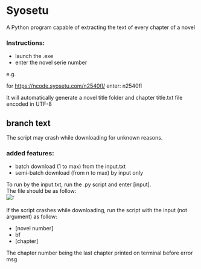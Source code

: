 # Syosetu
A Python program capable of extracting the text of every chapter of a novel

### Instructions:
* launch the .exe
* enter the novel serie number


e.g.

for https://ncode.syosetu.com/n2540fl/
enter: n2540fl

It will automatically generate a novel title folder and chapter title.txt file  encoded in UTF-8<br>

## branch text
The script may crash while downloading for unknown reasons.
### added features:
* batch download (1 to max) from the input.txt
* semi-batch download (from n to max) by input only

To run by the input.txt, run the .py script and enter [input].<br>
The file should be as follow:<br>
![r](https://image.prntscr.com/image/Ue8PJhQwRXKoI0QnqM9AKA.png)<br><br>
If the script crashes while downloading, run the script with the input (not argument) as follow:<br>
* [novel number]
* bf
* [chapter]

The chapter number being the last chapter printed on terminal before error msg
